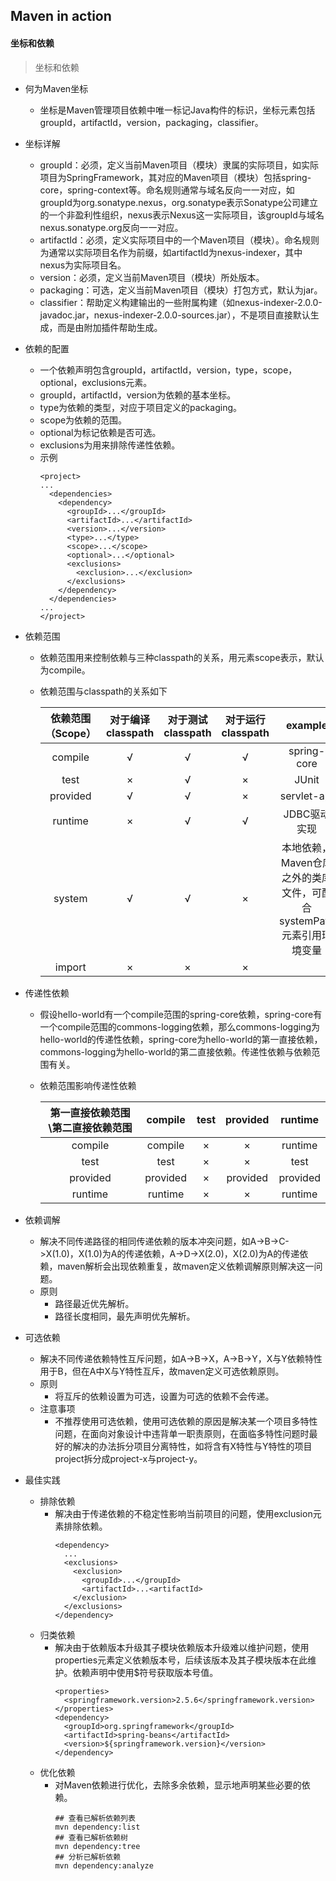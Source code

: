 ## Maven in action
#### 坐标和依赖
> 坐标和依赖
  * 何为Maven坐标
    * 坐标是Maven管理项目依赖中唯一标记Java构件的标识，坐标元素包括groupId，artifactId，version，packaging，classifier。
  * 坐标详解
    * groupId：必须，定义当前Maven项目（模块）隶属的实际项目，如实际项目为SpringFramework，其对应的Maven项目（模块）包括spring-core，spring-context等。命名规则通常与域名反向一一对应，如groupId为org.sonatype.nexus，org.sonatype表示Sonatype公司建立的一个非盈利性组织，nexus表示Nexus这一实际项目，该groupId与域名nexus.sonatype.org反向一一对应。
    * artifactId：必须，定义实际项目中的一个Maven项目（模块）。命名规则为通常以实际项目名作为前缀，如artifactId为nexus-indexer，其中nexus为实际项目名。
    * version：必须，定义当前Maven项目（模块）所处版本。
    * packaging：可选，定义当前Maven项目（模块）打包方式，默认为jar。
    * classifier：帮助定义构建输出的一些附属构建（如nexus-indexer-2.0.0-javadoc.jar，nexus-indexer-2.0.0-sources.jar），不是项目直接默认生成，而是由附加插件帮助生成。
  * 依赖的配置
    * 一个依赖声明包含groupId，artifactId，version，type，scope，optional，exclusions元素。
    * groupId，artifactId，version为依赖的基本坐标。
    * type为依赖的类型，对应于项目定义的packaging。
    * scope为依赖的范围。
    * optional为标记依赖是否可选。
    * exclusions为用来排除传递性依赖。
    * 示例
      ```
      <project>
      ...
        <dependencies>
          <dependency>
            <groupId>...</groupId>
            <artifactId>...</artifactId>
            <version>...</version>
            <type>...</type>
            <scope>...</scope>
            <optional>...</optional>
            <exclusions>
              <exclusion>...</exclusion>
            </exclusions>
          </dependency>
        </dependencies>
      ...
      </project>
      ```
  * 依赖范围
    * 依赖范围用来控制依赖与三种classpath的关系，用元素scope表示，默认为compile。
    * 依赖范围与classpath的关系如下

      依赖范围（Scope） | 对于编译classpath | 对于测试classpath | 对于运行classpath | example 
      :-: | :-: | :-: | :-: | :-:
      compile | √ | √ | √ | spring-core 
      test | × | √ | × | JUnit |
      provided | √ | √ | × | servlet-api |
      runtime | × | √ | √ | JDBC驱动实现 |
      system | √ | √ | × | 本地依赖，Maven仓库之外的类库文件，可配合systemPath元素引用环境变量 |
      import | × | × | × |  |

  * 传递性依赖
    * 假设hello-world有一个compile范围的spring-core依赖，spring-core有一个compile范围的commons-logging依赖，那么commons-logging为hello-world的传递性依赖，spring-core为hello-world的第一直接依赖，commons-logging为hello-world的第二直接依赖。传递性依赖与依赖范围有关。
    * 依赖范围影响传递性依赖

      第一直接依赖范围\第二直接依赖范围 | compile | test | provided | runtime 
      :-: | :-: | :-: | :-: | :-:
      compile | compile | × | × | runtime
      test | test | × | × | test
      provided | provided | × | provided | provided 
      runtime | runtime | × | × | runtime
  * 依赖调解
    * 解决不同传递路径的相同传递依赖的版本冲突问题，如A->B->C->X(1.0)，X(1.0)为A的传递依赖，A->D->X(2.0)，X(2.0)为A的传递依赖，maven解析会出现依赖重复，故maven定义依赖调解原则解决这一问题。
    * 原则
      * 路径最近优先解析。
      * 路径长度相同，最先声明优先解析。
  * 可选依赖
    * 解决不同传递依赖特性互斥问题，如A->B->X，A->B->Y，X与Y依赖特性用于B，但在A中X与Y特性互斥，故maven定义可选依赖原则。
    * 原则
      * 将互斥的依赖设置为可选，设置为可选的依赖不会传递。
    * 注意事项
      * 不推荐使用可选依赖，使用可选依赖的原因是解决某一个项目多特性问题，在面向对象设计中违背单一职责原则，在面临多特性问题时最好的解决的办法拆分项目分离特性，如将含有X特性与Y特性的项目project拆分成project-x与project-y。
  * 最佳实践
    * 排除依赖
      * 解决由于传递依赖的不稳定性影响当前项目的问题，使用exclusion元素排除依赖。
        ```
        <dependency>
          ...
          <exclusions>
            <exclusion>
              <groupId>...</groupId>
              <artifactId>...<artifactId>
            </exclusion>
          </exclusions>
        </dependency>
        ```
    * 归类依赖
      * 解决由于依赖版本升级其子模块依赖版本升级难以维护问题，使用properties元素定义依赖版本号，后续该版本及其子模块版本在此维护。依赖声明中使用$符号获取版本号值。
        ```
        <properties>
          <springframework.version>2.5.6</springframework.version>
        </properties>
        <dependency>
          <groupId>org.springframework</groupId>
          <artifactId>spring-beans</artifactId>
          <version>${springframework.version}</version>
        </dependency>
        ```
    * 优化依赖
      * 对Maven依赖进行优化，去除多余依赖，显示地声明某些必要的依赖。
        ```
        ## 查看已解析依赖列表
        mvn dependency:list
        ## 查看已解析依赖树
        mvn dependency:tree
        ## 分析已解析依赖
        mvn dependency:analyze
        ```